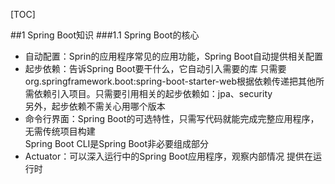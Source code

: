 [TOC] 

##1 Spring Boot知识
###1.1 Spring Boot的核心
- 自动配置：Sprin的应用程序常见的应用功能，Spring Boot自动提供相关配置
- 起步依赖：告诉Spring Boot要干什么，它自动引入需要的库
只需要org.springframework.boot:spring-boot-starter-web根据依赖传递把其他所需依赖引入项目。只需要引用相关的起步依赖如：jpa、security  
另外，起步依赖不需关心用哪个版本  
- 命令行界面：Spring Boot的可选特性，只需写代码就能完成完整应用程序，无需传统项目构建  
Spring Boot CLI是Spring Boot非必要组成部分
- Actuator：可以深入运行中的Spring Boot应用程序，观察内部情况
提供在运行时


